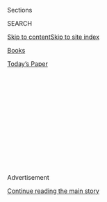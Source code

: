 <div id="app">

<div>

<div>

<div>

<div class="NYTAppHideMasthead css-1q2w90k e1suatyy0">

<div class="section css-ui9rw0 e1suatyy2">

<div class="css-eph4ug er09x8g0">

<div class="css-6n7j50">

</div>

<span class="css-1dv1kvn">Sections</span>

<div class="css-10488qs">

<span class="css-1dv1kvn">SEARCH</span>

</div>

[Skip to content](#site-content)[Skip to site
index](#site-index)

</div>

<div id="masthead-section-label" class="css-1wr3we4 eaxe0e00">

[Books](https://www.nytimes.com/section/books)

</div>

<div class="css-10698na e1huz5gh0">

</div>

</div>

<div id="masthead-bar-one" class="section hasLinks css-15hmgas e1csuq9d3">

<div class="css-uqyvli e1csuq9d0">

</div>

<div class="css-1uqjmks e1csuq9d1">

</div>

<div class="css-9e9ivx">

[](https://myaccount.nytimes.com/auth/login?response_type=cookie&client_id=vi)

</div>

<div class="css-1bvtpon e1csuq9d2">

[Today’s
Paper](https://www.nytimes.com/section/todayspaper)

</div>

</div>

</div>

</div>

<div data-aria-hidden="false">

<div id="site-content" data-role="main">

<div>

<div class="css-1aor85t" style="opacity:0.000000001;z-index:-1;visibility:hidden">

<div class="css-1hqnpie">

<div class="css-epjblv">

<span class="css-17xtcya">[Books](/section/books)</span><span class="css-x15j1o">|</span><span class="css-fwqvlz">Hilary
Mantel, Kiley Reid, Anne Tyler in Running for Booker
Prize</span>

</div>

<div class="css-k008qs">

<div class="css-1iwv8en">

<span class="css-18z7m18"></span>

<div>

</div>

</div>

<span class="css-1n6z4y">https://nyti.ms/2WYpdPx</span>

<div class="css-1705lsu">

<div class="css-4xjgmj">

<div class="css-4skfbu" data-role="toolbar" data-aria-label="Social Media Share buttons, Save button, and Comments Panel with current comment count" data-testid="share-tools">

  - 
  - 
  - 
  - 
    
    <div class="css-6n7j50">
    
    </div>

  - 

</div>

</div>

</div>

</div>

</div>

</div>

<div id="NYT_TOP_BANNER_REGION" class="css-13pd83m">

</div>

<div id="top-wrapper" class="css-1sy8kpn">

<div id="top-slug" class="css-l9onyx">

Advertisement

</div>

[Continue reading the main
story](#after-top)

<div class="ad top-wrapper" style="text-align:center;height:100%;display:block;min-height:250px">

<div id="top" class="place-ad" data-position="top" data-size-key="top">

</div>

</div>

<div id="after-top">

</div>

</div>

<div>

<div id="sponsor-wrapper" class="css-1hyfx7x">

<div id="sponsor-slug" class="css-19vbshk">

Supported by

</div>

[Continue reading the main
story](#after-sponsor)

<div id="sponsor" class="ad sponsor-wrapper" style="text-align:center;height:100%;display:block">

</div>

<div id="after-sponsor">

</div>

</div>

<div class="css-186x18t">

</div>

<div class="css-1vkm6nb ehdk2mb0">

# Hilary Mantel, Kiley Reid, Anne Tyler in Running for Booker Prize

</div>

“The Mirror and the Light,” the conclusion to Mantel’s Thomas Cromwell
trilogy, is one of 13 books nominated for this prestigious British
literary award.

<div class="css-79elbk" data-testid="photoviewer-wrapper">

<div class="css-z3e15g" data-testid="photoviewer-wrapper-hidden">

</div>

<div class="css-1a48zt4 ehw59r15" data-testid="photoviewer-children">

![<span class="css-16f3y1r e13ogyst0" data-aria-hidden="true">Hilary
Mantel, Kiley Reid and Anne Tyler are among the 13 longlisted nominees
for this year’s Booker
Prize.</span><span class="css-cnj6d5 e1z0qqy90" itemprop="copyrightHolder"><span class="css-1ly73wi e1tej78p0">Credit...</span><span><span>From
left: Ellie Smith for The New York Times; Tamara Gajic for The New York
Times; Andrew Mangum for The New York
Times</span></span></span>](https://static01.nyt.com/images/2020/07/29/arts/27BOOKER-ITEM-GRID/27BOOKER-ITEM-GRID-articleLarge.jpg?quality=75&auto=webp&disable=upscale)

</div>

</div>

<div class="css-18e8msd">

<div class="css-vp77d3 epjyd6m0">

<div class="css-hus3qt ey68jwv0" data-aria-hidden="true">

[![Alex
Marshall](https://static01.nyt.com/images/2018/09/10/multimedia/author-alex-marshall/author-alex-marshall-thumbLarge.png
"Alex Marshall")](https://www.nytimes.com/by/alex-marshall)

</div>

<div class="css-1baulvz">

By [<span class="css-1baulvz last-byline" itemprop="name">Alex
Marshall</span>](https://www.nytimes.com/by/alex-marshall)

</div>

</div>

  - 
    
    <div class="css-ld3wwf e16638kd2">
    
    July 27,
    2020
    
    </div>

  - 
    
    <div class="css-4xjgmj">
    
    <div class="css-d8bdto" data-role="toolbar" data-aria-label="Social Media Share buttons, Save button, and Comments Panel with current comment count" data-testid="share-tools">
    
      - 
      - 
      - 
      - 
        
        <div class="css-6n7j50">
        
        </div>
    
      - 
    
    </div>
    
    </div>

</div>

</div>

<div class="section meteredContent css-1r7ky0e" name="articleBody" itemprop="articleBody">

<div class="css-1fanzo5 StoryBodyCompanionColumn">

<div class="css-53u6y8">

LONDON — Hilary Mantel’s “[The Mirror and the
Light](https://www.nytimes.com/2020/03/03/books/review-mirror-light-hilary-mantel.html)”
— the conclusion to her Thomas Cromwell trilogy — was announced here on
Tuesday as one of 13 novels competing for this year’s Booker Prize, the
British literary award.

Anne Tyler’s “[Redhead by the Side of the
Road](https://www.nytimes.com/2020/04/07/books/review/redhead-by-the-side-of-the-road-anne-tyler.html)”
is also on the list. But most of the other nominated books are less
high-profile, with eight by debut novelists, including [C Pam
Zhang](https://www.nytimes.com/2020/04/04/books/c-pam-zhang-how-much-of-these-hills-is-gold.html)’s
“[How Much of These Hills Is
Gold](https://www.nytimes.com/2020/04/07/books/review/how-much-of-these-hills-is-gold-c-pam-zhang.html),”
about a Chinese-American family during the Gold Rush.

Nine of the longlisted authors are women.

“The Mirror and the Light” is focused on the final years of Thomas
Cromwell’s life, as the chief adviser to King Henry VIII. The book was a
sensation in Britain when it was published in March, despite its length:
It is 875 pages long.

“Like Henry VIII, bloat has set in,” wrote Robbie Millen, [in a review
for the Times of
London](https://www.thetimes.co.uk/article/the-mirror-and-the-light-by-hilary-mantel-review-5d73zvlpv).
“It’s true that passages of noun-bloat swell the volume to gargantuan
heft,” wrote Simon Schama [in a review for The Financial
Times](https://www.ft.com/content/e52e9200-57bb-11ea-a528-dd0f971febbc?accessToken=zwAAAXOQsTOYkdPlLpIAV7sR6tOlKN0Plx_rvA.MEQCIHEpEfi4JW9qMeSu48FLNSBGC9GMiUE00t5wnOiIlZutAiB3x-V2IiTLZddRbMg_NE2IUOU4ExHG0C1bv0HNsAPQBw&sharetype=gift?token=92f7106d-6113-49a3-b937-400e0280d1e8),
“but this reader wouldn’t want a word less.”

</div>

</div>

<div class="css-1fanzo5 StoryBodyCompanionColumn">

<div class="css-53u6y8">

Parul Sehgal, in [a review for The New York
Times](https://www.nytimes.com/2020/03/03/books/review-mirror-light-hilary-mantel.html),
said the length was appropriate. “This is not a young man’s book, not a
book of striving,” she wrote. “It is a novel of late middle age, a novel
of preserving what one has seized.”

If “The Mirror and the Light” wins, Mantel would become the first author
to take the prize three times. She [won in 2009 for “Wolf
Hall”](https://www.nytimes.com/2009/10/07/books/07booker.html) and
[again in 2012 for “Bring Up the
Bodies](https://artsbeat.blogs.nytimes.com/2012/10/16/hilary-mantel-wins-a-second-booker-prize/),”
the two other Cromwell novels.

Several novels in the running focus on race, including [Kiley
Reid](https://www.nytimes.com/2020/01/09/books/review/inside-the-list-kiley-reid.html)’s
“[Such a Fun
Age](https://www.nytimes.com/2019/12/31/books/review/such-a-fun-age-kiley-reid.html),”
about two white people who compete for a Black woman’s attention to
signal their progressive credentials. “There are voices from minorities
often unheard, stories that are fresh, bold and absorbing,” said
Margaret Busby, the chair of the judges, in a statement.

The other judges, who chose the 13 titles from 162 submitted books,
include [Lee
Child](https://www.nytimes.com/2019/10/23/books/jack-reacher-lee-child-wyoming.html),
the thriller writer, and the poet Lemn Sissay. A shortlist will be
announced in September, and the winning title will be unveiled in
November. The author of that book will receive £50,000, or about
$64,000.

Last year’s prize was shared by Margaret Atwood for “[The
Testaments](https://www.nytimes.com/2019/09/03/books/review/testaments-margaret-atwood-handmaids-tale.html)”
and Bernardine Evaristo for “[Girl, Woman,
Other](https://www.nytimes.com/2019/11/04/books/review-girl-woman-other-bernardine-evaristo.html),”
after the judges decided to rebel against their own rules [and split the
prize](https://www.nytimes.com/2019/10/14/books/booker-prize-winner-atwood-evaristo.html),
a decision that [was met with widespread
derision](https://www.theguardian.com/books/2019/oct/15/bernardine-evaristo-margaret-atwood-share-booker-prize-award).

</div>

</div>

<div class="css-1fanzo5 StoryBodyCompanionColumn">

<div class="css-53u6y8">

This year’s longlist seems unlikely to cause similar controversy,
although it does include six authors born in the United States, as well
as three others who claim American citizenship. There have [been regular
complaints](https://www.nytimes.com/2019/07/23/books/booker-longlist-margaret-atwood.html)
about Americans’ eligibility for the prize, something only allowed in
2014.

Before then, it was limited to books by writers from Britain, Ireland
and Commonwealth countries (plus South Africa and, later, Zimbabwe).

The full longlist is:

  - Diane Cook, “The New Wilderness”

  - Tsitsi Dangarembga, “[This Mournable
    Body](https://www.nytimes.com/2018/08/30/books/review/tsitsi-dangarembga-this-mournable-body.html?searchResultPosition=1)”

  - Avni Doshi, “Burnt Sugar”

  - Gabriel Krauze, “Who They Was”

  - [Hilary
    Mantel](https://www.nytimes.com/2020/02/24/books/hilary-mantel-mirror-and-the-light-thomas-cromwell.html),
    “[The Mirror and the
    Light](https://www.nytimes.com/2020/03/03/books/review-mirror-light-hilary-mantel.html)”

  - [Colum
    McCann](https://www.nytimes.com/2020/02/17/books/colum-mccann-apeirogon-israel-palestine.html),
    “[Apeirogon](https://www.nytimes.com/2020/02/19/books/review-apeirogon-colum-mccann.html)”

  - Maaza Mengiste, “[The Shadow
    King](https://www.nytimes.com/2019/09/26/books/review/maaza-mengiste-the-shadow-king.html)”

  - [Kiley
    Reid](https://www.nytimes.com/2020/01/09/books/review/inside-the-list-kiley-reid.html),
    “[Such a Fun
    Age](https://www.nytimes.com/2019/12/31/books/review/such-a-fun-age-kiley-reid.html)”

  - [Brandon
    Taylor](https://www.nytimes.com/2020/02/10/books/brandon-taylor-real-life.html),
    “[Real
    Life](https://www.nytimes.com/2020/02/18/books/review/brandon-taylor-real-life.html)”

  - Anne Tyler, “[Redhead by the Side of the
    Road](https://www.nytimes.com/2020/04/07/books/review/redhead-by-the-side-of-the-road-anne-tyler.html)”

  - Douglas Stuart, “[Shuggie
    Bain](https://www.nytimes.com/2020/02/11/books/review/shuggie-bain-douglas-stuart.html)”

  - Sophie Ward, “Love and Other Thought Experiments”

  - [C Pam
    Zhang](https://www.nytimes.com/2020/04/04/books/c-pam-zhang-how-much-of-these-hills-is-gold.html),
    “[How Much of These Hills Is
    Gold](https://www.nytimes.com/2020/04/07/books/review/how-much-of-these-hills-is-gold-c-pam-zhang.html)”

</div>

</div>

<div>

</div>

<div class="css-1fanzo5 StoryBodyCompanionColumn">

<div class="css-53u6y8">

*Follow New York Times Books on*
[*Facebook*](https://www.facebook.com/nytbooks/)*,*
[*Twitter*](https://twitter.com/nytimesbooks) *and*
[*Instagram*](https://www.instagram.com/nytbooks/)*, sign up for* [*our
newsletter*](https://www.nytimes.com/newsletters/books-review) *or*
[*our literary
calendar*](https://www.nytimes.com/interactive/2017/books/books-calendar.html)*.
And listen to us on the* [*Book Review
podcast*](https://www.nytimes.com/column/book-review-podcast)*.*

</div>

</div>

</div>

<div>

</div>

<div>

</div>

<div>

</div>

<div>

<div id="bottom-wrapper" class="css-1ede5it">

<div id="bottom-slug" class="css-l9onyx">

Advertisement

</div>

[Continue reading the main
story](#after-bottom)

<div id="bottom" class="ad bottom-wrapper" style="text-align:center;height:100%;display:block;min-height:90px">

</div>

<div id="after-bottom">

</div>

</div>

</div>

</div>

</div>

## Site Index

<div>

</div>

## Site Information Navigation

  - [© <span>2020</span> <span>The New York Times
    Company</span>](https://help.nytimes.com/hc/en-us/articles/115014792127-Copyright-notice)

<!-- end list -->

  - [NYTCo](https://www.nytco.com/)
  - [Contact
    Us](https://help.nytimes.com/hc/en-us/articles/115015385887-Contact-Us)
  - [Work with us](https://www.nytco.com/careers/)
  - [Advertise](https://nytmediakit.com/)
  - [T Brand Studio](http://www.tbrandstudio.com/)
  - [Your Ad
    Choices](https://www.nytimes.com/privacy/cookie-policy#how-do-i-manage-trackers)
  - [Privacy](https://www.nytimes.com/privacy)
  - [Terms of
    Service](https://help.nytimes.com/hc/en-us/articles/115014893428-Terms-of-service)
  - [Terms of
    Sale](https://help.nytimes.com/hc/en-us/articles/115014893968-Terms-of-sale)
  - [Site
    Map](https://spiderbites.nytimes.com)
  - [Help](https://help.nytimes.com/hc/en-us)
  - [Subscriptions](https://www.nytimes.com/subscription?campaignId=37WXW)

</div>

</div>

</div>

</div>
